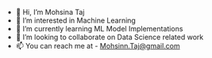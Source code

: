 - 👋 Hi, I’m Mohsina Taj
- 👀 I’m interested in Machine Learning
- 🌱 I’m currently learning ML Model Implementations
- 💞️ I’m looking to collaborate on Data Science related work
- 📫 You can reach me at - Mohsinn.Taj@gmail.com

<!---
Mohsin-Zone/Mohsin-Zone is a ✨ special ✨ repository because its `README.md` (this file) appears on your GitHub profile.
You can click the Preview link to take a look at your changes.
--->
